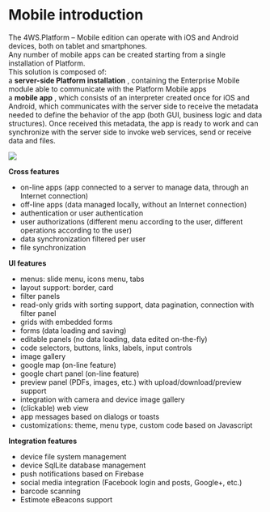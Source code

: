 # Mobile introduction

The 4WS.Platform – Mobile edition can operate with iOS and Android devices, both on tablet and smartphones.\
Any number of mobile apps can be created starting from a single installation of Platform.\
This solution is composed of:\
a **server-side Platform installation** , containing the Enterprise Mobile module able to communicate with the Platform Mobile apps\
a **mobile app** , which consists of an interpreter created once for iOS and Android, which communicates with the server side to receive the metadata needed to define the behavior of the app (both GUI, business logic and data structures). Once received this metadata, the app is ready to work and can synchronize with the server side to invoke web services, send or receive data and files.

![](http://4wsplatform.org/wp-content/uploads/2018/01/mobilearch-1024x576.png)

**Cross features**

* on-line apps (app connected to a server to manage data, through an Internet connection)
* off-line apps (data managed locally, without an Internet connection)
* authentication or user authentication
* user authorizations (different menu according to the user, different operations according to the user)
* data synchronization filtered per user
* file synchronization

**UI features**

* menus: slide menu, icons menu, tabs
* layout support: border, card
* filter panels
* read-only grids with sorting support, data pagination, connection with filter panel
* grids with embedded forms
* forms (data loading and saving)
* editable panels (no data loading, data edited on-the-fly)
* code selectors, buttons, links, labels, input controls
* image gallery
* google map (on-line feature)
* google chart panel (on-line feature)
* preview panel (PDFs, images, etc.) with upload/download/preview support
* integration with camera and device image gallery
* (clickable) web view
* app messages based on dialogs or toasts
* customizations: theme, menu type, custom code based on Javascript

**Integration features**

* device file system management
* device SqlLite database management
* push notifications based on Firebase
* social media integration (Facebook login and posts, Google+, etc.)
* barcode scanning
* Estimote eBeacons support&#x20;
